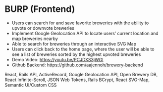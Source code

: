 # BURP (Frontend)

* Users can search for and save favorite breweries with the ability to upvote or downvote breweries
* Implement Google Geolocation API to locate users’ current location and map breweries nearby
*	Able to search for breweries through an interactive SVG Map
* Users can click back to the home page, where the user will be able to see a list of breweries sorted by the highest upvoted breweries
* Demo Video: https://youtu.be/PCJDXS3jWGI
* Github Backend: https://github.com/aajennoh/brewery-backend



React, Rails API, ActiveRecord, Google Geolocation API, Open Brewery DB, React Infinite-Scroll, JSON Web Tokens, Rails BCrypt, React SVG-Map, Semantic UI/Custom CSS

